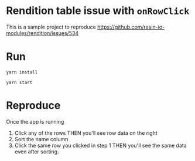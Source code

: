 # Rendition table issue with `onRowClick`

This is a sample project to reproduce https://github.com/resin-io-modules/rendition/issues/534

# Run 

`yarn install`

`yarn start`

# Reproduce

Once the app is running 
1. Click any of the rows THEN you'll see row data on the right
2. Sort the name column
3. Click the same row you clicked in step 1 THEN you'll see the same data even after sorting. 

